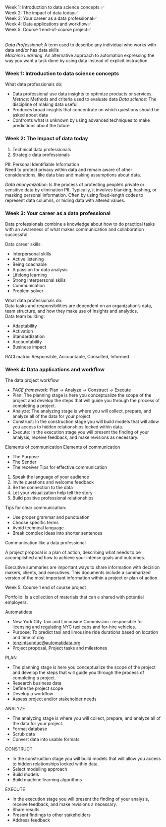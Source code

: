 Week 1: Introduction to data science concepts ✅<br>
Week 2: The impact of data today✅<br>
Week 3: Your career as a data professional✅ <br>
Week 4: Data applications and workflow✅<br>
Week 5: Course 1 end-of-course project✅<br>
<br>

*Data Professional*: A term used to describe any individual who works with data and/or has data skills
<br>
*Machine Learning*: An alternative approach to automation expressing the way you want a task done by using data instead of explicit instruction. 
<br>

### Week 1: Introduction to data science concepts

What data professionals do:
* Data professional use data insights to optimize products or services.
*Metrics*: Methods and criteria used to evaluate data
*Data science*: The discipline of making data useful
* Produces broad insights that concentrate on which questions should be asked about data
* Confronts what is unknown by using advanced techniques to make predictions about the future.


### Week 2: The Impact of data today

1. Technical data professionals
2. Strategic data professionals 

PII: Personal Identifiable Information <br>
Need to protect privacy within data and remain aware of other considerations, like data bias and making assumptions about data.<br>

*Data anonymization*: Is the process of protecting people’s private or sensitive data by elimination PII. Typically, it involves blanking, hashing, or masking personal information. Often by using fixed-length codes to represent data columns, or hiding data with altered values.

### Week 3: Your career as a data professional

Data professionals combine a knowledge about how to do practical tasks with an awareness of what makes communication and collaboration successful.<br>

Data career skills:
* Interpersonal skills
* Active listening
* Being coachable
* A passion for data analysis
* Lifelong learning
* Strong interpersonal skills
* Communication
* Problem solver

What data professionals do:<br>
Data tasks and responsibilities are dependent on an organization’s data, team structure, and how they make use of insights and analytics.<br>
Data team building:
* Adaptability
* Activation
* Standardization
* Accountability
* Business impact

RACI matrix: Responsible, Accountable, Consulted, Informed

### Week 4: Data applications and workflow

The data project workflow

* *PACE framework*: Plan -> Analyze -> Construct -> Execute
* Plan: The planning stage is here you conceptualize the scope of the project and develop the steps that will guide you through the process of completing a project.
* Analyze: The analyzing stage is where you will collect, prepare, and analyze all of the data for your project.
* Construct: In the construction stage you will build models that will allow you access to hidden relationships locked within data.
*  Execute: In the execution stage you will present the finding of your analysis, receive feedback, and make revisions as necessary.

Elements of communication
Elements of communication
* The Purpose 
* The Sender
* The receiver
Tips for effective communication
1. Speak the language of your audience
2. Invite questions and welcome feedback
3. Be the connection to the data
4. Let your visualization help tell the story
5. Build positive professional relationships

Tips for clear communication:
* Use proper grammar and punctuation
* Choose specific terms
* Avoid technical language
* Break complex ideas into shorter sentences

Communication like a data professional<br>

A project proposal is a plan of action, describing what needs to be accomplished and how to achieve your intense goals and outcomes.<br>

Executive summaries are important ways to share information with decision makers, clients, and executives. This documents include a summarized version of the most important information within a project or plan of action.<br>

Week 5: Course 1 end of course project

Portfolio: Is a collection of materials that can e shared with potential employers. 

Automatidata 
* New York City Taxi and Limousine Commission : responsible for licensing and regulating NYC taxi cabs and for-hire vehicles.
* Purpose: To predict taxi and limousine ride durations based on location and time of day
* tenzintsundue@automatidata.org
* Project proposal, Project tasks and milestones

PLAN
* The planning stage is here you conceptualize the scope of the project and develop the steps that will guide you through the process of completing a project.
* Research business data
* Define the project scope
* Develop a workflow
* Assess project and/or stakeholder needs

ANALYZE
* The analyzing stage is where you will collect, prepare, and analyze all of the data for your project. 
* Format database
* Scrub data
* Convert data into usable formats

CONSTRUCT
* In the construction stage you will build models that will allow you access to hidden relationships locked within data.
* Select modelling approach
* Build models
* Build machine learning algorithms

EXECUTE
* In the execution stage you will present the finding of your analysis, receive feedback, and make revisions a necessary.
* Share results
* Present findings to other stakeholders
* Address feedback

